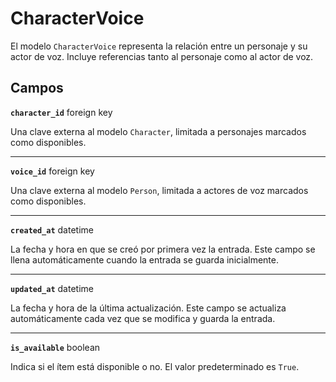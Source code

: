# CharacterVoice <Badge type="danger" text="model" />

El modelo `CharacterVoice` representa la relación entre un personaje y su actor de voz. Incluye referencias tanto al personaje como al actor de voz.

## Campos

**`character_id`** foreign key

Una clave externa al modelo `Character`, limitada a personajes marcados como disponibles.

---

**`voice_id`** foreign key

Una clave externa al modelo `Person`, limitada a actores de voz marcados como disponibles.

---

**`created_at`** datetime

La fecha y hora en que se creó por primera vez la entrada. Este campo se llena automáticamente cuando la entrada se guarda inicialmente.

---

**`updated_at`** datetime

La fecha y hora de la última actualización. Este campo se actualiza automáticamente cada vez que se modifica y guarda la entrada.

---

**`is_available`** boolean

Indica si el ítem está disponible o no. El valor predeterminado es `True`.
